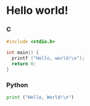 # Hello world!

### C
```c
#include <stdio.h>

int main() {
  printf ("Hello, world!\n");
  return 0;
}
```
### Python
```python
print ("Hello, World!\n")
```
